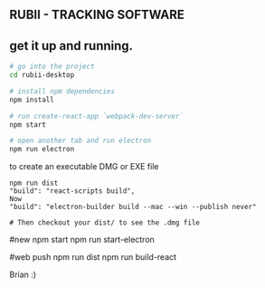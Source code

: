 ## RUBII - TRACKING SOFTWARE

## get it up and running.

```bash
# go into the project
cd rubii-desktop

# install npm dependencies
npm install

# run create-react-app `webpack-dev-server`
npm start

# open another tab and run electron
npm run electron
```

to create an executable DMG or EXE file
```
npm run dist
"build": "react-scripts build",
Now
"build": "electron-builder build --mac --win --publish never"

# Then checkout your dist/ to see the .dmg file
```

#new
npm start
npm run start-electron

#web push
npm run dist
npm run build-react

Brian :)
